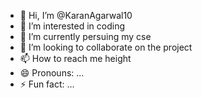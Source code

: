 - 👋 Hi, I’m @KaranAgarwal10
- 👀 I’m interested in coding 
- 🌱 I’m currently persuing my cse
- 💞️ I’m looking to collaborate on the project
- 📫 How to reach me height
- 😄 Pronouns: ...
- ⚡ Fun fact: ...

<!---
KaranAgarwal10/KaranAgarwal10 is a ✨ special ✨ repository because its `README.md` (this file) appears on your GitHub profile.
You can click the Preview link to take a look at your changes.
--->
